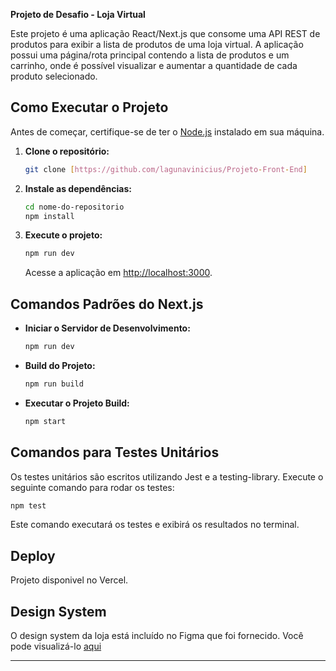 **Projeto de Desafio - Loja Virtual**

Este projeto é uma aplicação React/Next.js que consome uma API REST de produtos para exibir a lista de produtos de uma loja virtual. A aplicação possui uma página/rota principal contendo a lista de produtos e um carrinho, onde é possível visualizar e aumentar a quantidade de cada produto selecionado.

## Como Executar o Projeto

Antes de começar, certifique-se de ter o [Node.js](https://nodejs.org/) instalado em sua máquina.

1. **Clone o repositório:**

   ```bash
   git clone [https://github.com/lagunavinicius/Projeto-Front-End]
   ```

2. **Instale as dependências:**

   ```bash
   cd nome-do-repositorio
   npm install
   ```

3. **Execute o projeto:**

   ```bash
   npm run dev
   ```

   Acesse a aplicação em [http://localhost:3000](http://localhost:3000).

## Comandos Padrões do Next.js

- **Iniciar o Servidor de Desenvolvimento:**

  ```bash
  npm run dev
  ```

- **Build do Projeto:**

  ```bash
  npm run build
  ```

- **Executar o Projeto Build:**

  ```bash
  npm start
  ```

## Comandos para Testes Unitários

Os testes unitários são escritos utilizando Jest e a testing-library. Execute o seguinte comando para rodar os testes:

```bash
npm test
```

Este comando executará os testes e exibirá os resultados no terminal.

## Deploy

Projeto disponivel no Vercel.

## Design System

O design system da loja está incluído no Figma que foi fornecido. Você pode visualizá-lo [aqui](https://www.figma.com/file/Z4z8osDbK1ET7cjNzFRMrK/MKS-Front-end-challenge?node-id=0%3A1)

---
